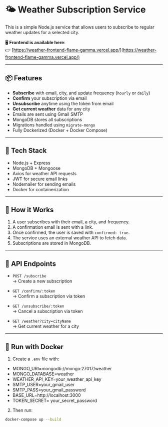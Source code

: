 # 🌤️ Weather Subscription Service

This is a simple Node.js service that allows users to subscribe to regular weather updates for a selected city.

🖥️ **Frontend is available here**:  
👉 [https://weather-frontend-flame-gamma.vercel.app/](https://weather-frontend-flame-gamma.vercel.app/)

---

## 📦 Features

- **Subscribe** with email, city, and update frequency (`hourly` or `daily`)
- **Confirm** your subscription via email
- **Unsubscribe** anytime using the token from email
- **Get current weather** data for any city
- Emails are sent using Gmail SMTP
- MongoDB stores all subscriptions
- Migrations handled using `migrate-mongo`
- Fully Dockerized (Docker + Docker Compose)

---

## 🔧 Tech Stack

- Node.js + Express
- MongoDB + Mongoose
- Axios for weather API requests
- JWT for secure email links
- Nodemailer for sending emails
- Docker for containerization

---

## 🚀 How it Works

1. A user subscribes with their email, a city, and frequency.
2. A confirmation email is sent with a link.
3. Once confirmed, the user is saved with `confirmed: true`.
4. The service uses an external weather API to fetch data.
5. Subscriptions are stored in MongoDB.

---

## 📩 API Endpoints

- `POST /subscribe`  
  → Create a new subscription

- `GET /confirm/:token`  
  → Confirm a subscription via token

- `GET /unsubscribe/:token`  
  → Cancel a subscription via token

- `GET /weather?city=cityName`  
  → Get current weather for a city

---

## 🐳 Run with Docker

1. Create a `.env` file with:
- MONGO_URI=mongodb://mongo:27017/weather
- MONGO_DATABASE=weather
- WEATHER_API_KEY=your_weather_api_key
- SMTP_USER=your_gmail_user
- SMTP_PASS=your_gmail_password
- BASE_URL=http://localhost:3000
- TOKEN_SECRET= your_secret_password

2. Then run:

```bash
docker-compose up --build



